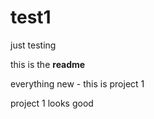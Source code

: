 # test1
just testing

this is the <b>readme</b>

everything new - this is project 1

project 1 looks good
